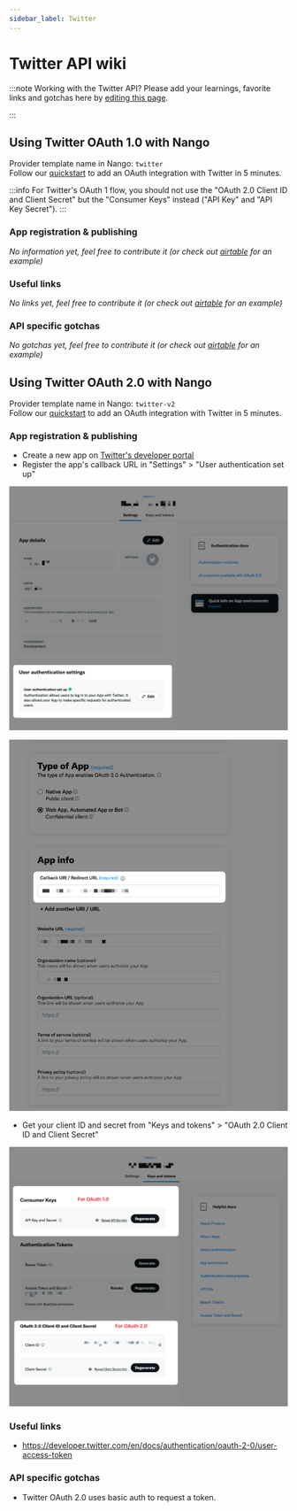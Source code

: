 ```yaml
---
sidebar_label: Twitter
---
```


# Twitter API wiki

:::note Working with the Twitter API?
Please add your learnings, favorite links and gotchas here by [editing this page](https://github.com/nangohq/nango/tree/master/docs/docs/providers/twitter.md).

:::

## Using Twitter OAuth 1.0 with Nango

Provider template name in Nango: `twitter`  
Follow our [quickstart](../quickstart.md) to add an OAuth integration with Twitter in 5 minutes.

:::info
For Twitter's OAuth 1 flow, you should not use the "OAuth 2.0 Client ID and Client Secret" but the "Consumer Keys" instead ("API Key" and "API Key Secret").
:::

### App registration & publishing

_No information yet, feel free to contribute it (or check out [airtable](airtable.md) for an example)_

### Useful links

_No links yet, feel free to contribute it (or check out [airtable](airtable.md) for an example)_

### API specific gotchas

_No gotchas yet, feel free to contribute it (or check out [airtable](airtable.md) for an example)_


## Using Twitter OAuth 2.0 with Nango

Provider template name in Nango: `twitter-v2`  
Follow our [quickstart](../quickstart.md) to add an OAuth integration with Twitter in 5 minutes.

### App registration & publishing

- Create a new app on [Twitter's developer portal](https://developer.twitter.com/en/portal)
- Register the app's callback URL in "Settings" > "User authentication set up"

![](../../static/img/providers/twitter/settings.png)

![](../../static/img/providers/twitter/callback.png)

- Get your client ID and secret from "Keys and tokens" > "OAuth 2.0 Client ID and Client Secret"

![](../../static/img/providers/twitter/keys.png)


### Useful links

- https://developer.twitter.com/en/docs/authentication/oauth-2-0/user-access-token

### API specific gotchas

- Twitter OAuth 2.0 uses basic auth to request a token. 